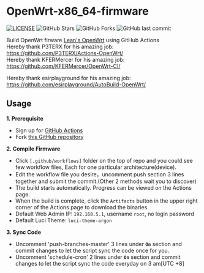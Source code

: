 # OpenWrt-x86_64-firmware
[![LICENSE](https://img.shields.io/github/license/mashape/apistatus.svg?style=flat&logo=github&label=LICENSE)](https://github.com/KJohn2q/OpenWrt-x86_64-firmware/blob/main/LICENSE)
![GitHub Stars](https://img.shields.io/github/stars/KJohn2q/OpenWrt-x86_64-firmware.svg?style=flat&logo=appveyor&label=Stars&logo=github)
![GitHub Forks](https://img.shields.io/github/forks/KJohn2q/OpenWrt-x86_64-firmware.svg?style=flat&logo=appveyor&label=Forks&logo=github)
![GitHub last commit](https://img.shields.io/github/last-commit/KJohn2q/OpenWrt-x86_64-firmware?label=Latest%20Commit&logo=github)

Build OpenWrt firware [Lean's OpenWrt](https://github.com/coolsnowwolf/lede) using GitHub Actions  
Hereby thank P3TERX for his amazing job: https://github.com/P3TERX/Actions-OpenWrt/  
Hereby thank KFERMercer for his amazing job: https://github.com/KFERMercer/OpenWrt-CI/

Hereby thank esirplayground for his amazing job: https://github.com/esirplayground/AutoBuild-OpenWrt/

## Usage

**1. Prerequisite**
  - Sign up for [GitHub Actions](https://github.com/features/actions/signup)
  - Fork [this GitHub repository](https://github.com/KJohn2q/OpenWrt-x86_64-firmware.git)
    
**2. Compile Firmware**
  - Click `[.github/workflows]` folder on the top of repo and you could see few workflow files, Each for one particular architecture(device).
  - Edit the workflow file you desire，uncomment push section 3 lines together and submit the commit.(Other 2 methods wait you to discover)
  - The build starts automatically. Progress can be viewed on the Actions page.
  - When the build is complete, click the `Artifacts` button in the upper right corner of the Actions page to download the binaries.
  - Default Web Admin IP: `192.168.5.1`, username `root`, no login password
  - Default Luci Theme: `luci-theme-argon`

**3. Sync Code**
  - Uncomment 'push-branches-master' 3 lines under **`On`** section and commit changes to let the script sync the code once for you.
  - Uncomment 'schedule-cron' 2 lines under **`On`** section and commit changes to let the script sync the code everyday on 3 am[UTC +8]